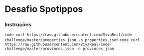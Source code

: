 # Desafio Spotippos

### Instruções
```code curl https://raw.githubusercontent.com/VivaReal/code-challenge/master/properties.json -o properties.json```
```code curl https://raw.githubusercontent.com/VivaReal/code-challenge/master/provinces.json -o provinces.json```
